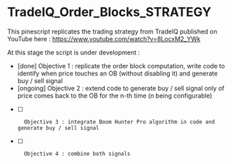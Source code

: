 # TradeIQ_Order_Blocks_STRATEGY
 
This pinescript replicates the trading strategy from TradeIQ published on YouTube here : https://www.youtube.com/watch?v=8LocxM2_YWk

At this stage the script is under development :
- [done]	Objective 1 : replicate the order block computation, write code to identify when price touches an OB (without disabling it) and generate buy / sell signal
- [ongoing]	Objective 2 : extend code to generate buy / sell signal only of price comes back to the OB for the n-th time (n being configurable)
- [ ]		Objective 3 : integrate Boom Hunter Pro algorithm in code and generate buy / sell signal
- [ ]		Objective 4 : combine both signals